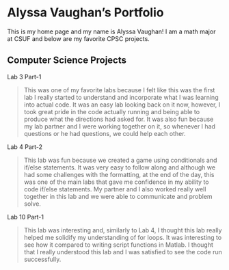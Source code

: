 # Alyssa Vaughan’s Portfolio

This is my home page and my name is Alyssa Vaughan! I am a math major at CSUF and below are my favorite CPSC projects. 

## Computer Science Projects

Lab 3 Part-1
  
> This was one of my favorite labs because I felt like this was the first lab I really started to understand and incorporate what I was learning into actual code. It was an easy lab looking back on it now, however, I took great pride in the code actually running and being able to produce what the directions had asked for. It was also fun because my lab partner and I were working together on it, so whenever I had questions or he had questions, we could help each other. 

Lab 4 Part-2 

> This lab was fun because we created a game using conditionals and if/else statements. It was very easy to follow along and although we had some challenges with the formatting, at the end of the day, this was one of the main labs that gave me confidence in my ability to code if/else statements. My partner and I also worked really well together in this lab and we were able to communicate and problem solve. 

Lab 10 Part-1

> This lab was interesting and, similarly to Lab 4, I thought this lab really helped me solidify my understanding of for loops. It was interesting to see how it compared to writing script functions in Matlab. I thought that I really understood this lab and I was satisfied to see the code run successfully. 
